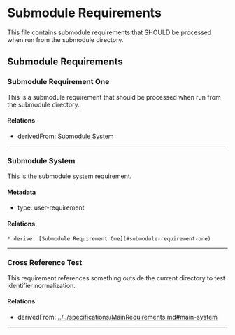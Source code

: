 # Submodule Requirements

This file contains submodule requirements that SHOULD be processed when run from the submodule directory.

## Submodule Requirements

### Submodule Requirement One

This is a submodule requirement that should be processed when run from the submodule directory.

#### Relations
  * derivedFrom: [Submodule System](#submodule-system)

---

### Submodule System

This is the submodule system requirement.

#### Metadata
  * type: user-requirement

#### Relations
    * derive: [Submodule Requirement One](#submodule-requirement-one)

---

### Cross Reference Test

This requirement references something outside the current directory to test identifier normalization.

#### Relations
  * derivedFrom: [../../specifications/MainRequirements.md#main-system](../../specifications/MainRequirements.md#main-system)

---